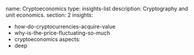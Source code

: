 name: Cryptoeconomics
type: insights-list
description: Cryptography and unit economics.
section: 2
insights:
  - how-do-cryptocurrencies-acquire-value
  - why-is-the-price-fluctuating-so-much
  - cryptoeconomics
aspects:
  - deep
